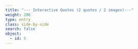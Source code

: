 ```yaml
---
title: "--- Interactive Quotes (2 quotes / 2 images)---"
weight: 206
type: entry
class: side-by-side
search: false
object:
  - id: 5
---
```

